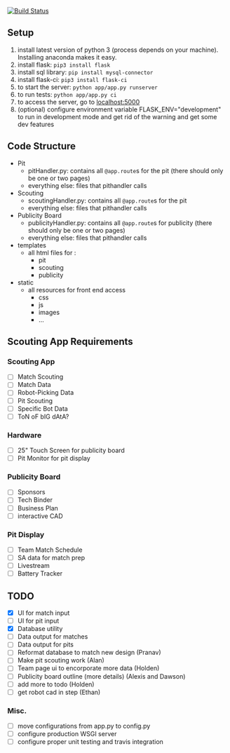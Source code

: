 [![Build Status](https://travis-ci.com/iron-claw-972/ScoutingApp2019.svg?branch=master)](https://travis-ci.com/iron-claw-972/ScoutingApp2019)

## Setup
1. install latest version of python 3 (process depends on your machine). Installing anaconda makes it easy.
2. install flask: `pip3 install flask`
3. install sql library: `pip install mysql-connector`
5. install flask-ci: `pip3 install flask-ci`
6. to start the server: `python app/app.py runserver`
7. to run tests: `python app/app.py ci`
8. to access the server, go to [localhost:5000](http://localhost:5000)
9. (optional) configure environment variable FLASK_ENV="development" to run in development mode and get rid of the warning and get some dev features

## Code Structure
- Pit
  - pitHandler.py: contains all `@app.route`s for the pit (there should only be one or two pages)
  - everything else: files that pithandler calls
- Scouting
  - scoutingHandler.py: contains all `@app.route`s for the pit
  - everything else: files that pithandler calls
- Publicity Board
  - publicityHandler.py: contains all `@app.route`s for publicity (there should only be one or two pages)
  - everything else: files that pithandler calls
- templates
  - all html files for :
    - pit
    - scouting
    - publicity
- static
  - all resources for front end access
    - css
    - js
    - images
    - ...
  
## Scouting App Requirements

### Scouting App
- [ ] Match Scouting
- [ ] Match Data
- [ ] Robot-Picking Data
- [ ] Pit Scouting
- [ ] Specific Bot Data
- [ ] ToN oF bIG dAtA?

### Hardware
- [ ] 25" Touch Screen for publicity board
- [ ] Pit Monitor for pit display

### Publicity Board
- [ ] Sponsors
- [ ] Tech Binder
- [ ] Business Plan
- [ ] interactive CAD

### Pit Display
- [ ] Team Match Schedule
- [ ] SA data for match prep
- [ ] Livestream
- [ ] Battery Tracker

## TODO
- [x] UI for match input
- [ ] UI for pit input
- [x] Database utility
- [ ] Data output for matches
- [ ] Data output for pits
- [ ] Reformat database to match new design (Pranav)
- [ ] Make pit scouting work (Alan)
- [ ] Team page ui to encorporate more data (Holden)
- [ ] Publicity board outline (more details) (Alexis and Dawson)
- [ ] add more to todo (Holden)
- [ ] get robot cad in step (Ethan)

### Misc.
- [ ] move configurations from app.py to config.py
- [ ] configure production WSGI server
- [ ] configure proper unit testing and travis integration
